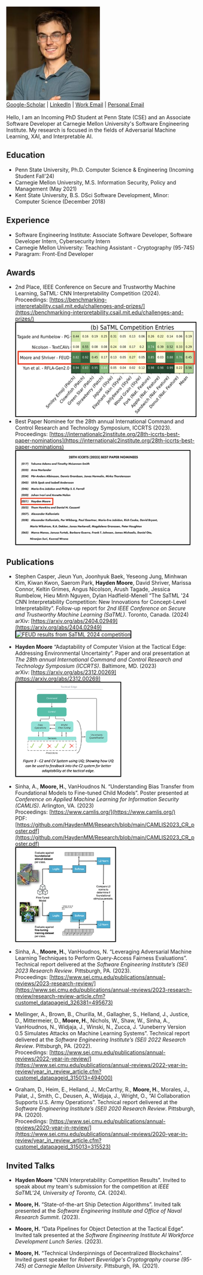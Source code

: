 ![Hayden Moore Profile Pic](assets/profile.jpg)
<br>
[Google-Scholar](https://scholar.google.com/citations?user=t7r6fiEAAAAJ&hl=en[&oi=ao) | 
[LinkedIn](https://www.linkedin.com/in/hayden-moore/) | 
<a href="mailto:hmmoore@sei.cmu.edu.com">Work Email</a> |
<a href="mailto:haydenmm14@gmail.com">Personal Email</a>
<br><br>
Hello, I am an Incoming PhD Student at Penn State (CSE) and an Associate Software Developer at Carnegie Mellon University's Software Engineering Institute. My research is focused in the fields of Adversarial Machine Learning, XAI, and Interpretable AI.

## Education
- Penn State University, Ph.D. Computer Science & Engineering (Incoming Student Fall'24)<br>
- Carnegie Mellon University, M.S. Information Security, Policy and Management (May 2021)<br>
- Kent State University, B.S. DSci Software Development, Minor: Computer Science (December 2018)

## Experience
- Software Engineering Institute: Associate Software Developer, Software Developer Intern, Cybersecurity Intern<br>
- Carnegie Mellon University: Teaching Assistant - Cryptography (95-745)<br>
- Paragram: Front-End Developer

## Awards
- 2nd Place, IEEE Conference on Secure and Trustworthy Machine Learning, SaTML: CNN Interpretability Competition (2024).
<br>Proceedings: [https://benchmarking-interpretability.csail.mit.edu/challenges-and-prizes/](https://benchmarking-interpretability.csail.mit.edu/challenges-and-prizes/)
<br><img src="assets/satml_2024.png" alt="SaTML 2024 2nd Place Award" height="250" style="border:2px solid #000000">
- Best Paper Nominee for the 28th annual International Command and Control Research and Technology Symposium, ICCRTS (2023).
<br>Proceedings: [https://internationalc2institute.org/28th-iccrts-best-paper-nominations](https://internationalc2institute.org/28th-iccrts-best-paper-nominations)
<br><img src="assets/iccrts_best_paper_2023.png" alt="ICCRTS 2023 list of best paper nominations" height="250" style="border:2px solid #000000">

## Publications
- Stephen Casper, Jieun Yun, Joonhyuk Baek, Yeseong Jung, Minhwan Kim, Kiwan Kwon, Saerom Park, **Hayden Moore**, David Shriver, Marissa Connor, Keltin Grimes, Angus Nicolson, Arush Tagade, Jessica Rumbelow, Hieu Minh Nguyen, Dylan Hadfield-Menell “The SaTML '24 CNN Interpretability Competition: New Innovations for Concept-Level Interpretability”. Follow-up report for *2nd IEEE Conference on Secure and Trustworthy Machine Learning (SaTML)*. Toronto, Canada. (2024)
<br>arXiv: [https://arxiv.org/abs/2404.02949](https://arxiv.org/abs/2404.02949)
<br><img src="assets/feud_2024.png" alt="FEUD results from SaTML 2024 competition" height="250" style="border:2px solid #000000">
- **Hayden Moore** “Adaptability of Computer Vision at the Tactical Edge: Addressing Environmental Uncertainty”. Paper and oral presentation at *The 28th annual International Command and Control Research and Technology Symposium (ICCRTS)*. Baltimore, MD. (2023)
<br>arXiv: [https://arxiv.org/abs/2312.00269](https://arxiv.org/abs/2312.00269)
<br><img src="assets/iccrts_2023.png" alt="ICCRTS 2023 Best Paper Nomination" height="250" style="border:2px solid #000000">

- Sinha, A., **Moore, H.**, VanHoudnos N. “Understanding Bias Transfer from Foundational Models to Fine-tuned Child Models”. Poster presented at *Conference on Applied Machine Learning for Information Security (CAMLIS)*. Arlington, VA. (2023)
<br>Proceedings: [https://www.camlis.org/](https://www.camlis.org/)
<br>PDF: [https://github.com/HaydenMM/Research/blob/main/CAMLIS2023_CR_poster.pdf](https://github.com/HaydenMM/Research/blob/main/CAMLIS2023_CR_poster.pdf)
<br><img src="assets/camlis_2023.png" alt="CAMLIS 2023 Poster Session" height="250" style="border:2px solid #000000">

- Sinha, A., **Moore, H.**, VanHoudnos, N. “Leveraging Adversarial Machine Learning Techniques to Perform Query-Access Fairness Evaluations”. Technical report delivered at the *Software Engineering Institute’s (SEI) 2023 Research Review*. Pittsburgh, PA. (2023). 
<br>Proceedings: [https://www.sei.cmu.edu/publications/annual-reviews/2023-research-review/](https://www.sei.cmu.edu/publications/annual-reviews/2023-research-review/research-review-article.cfm?customel_datapageid_326381=495673)

- Mellinger, A., Brown, B., Churilla, M., Gallagher, S., Helland, J., Justice, D., Mittermeier, D., **Moore, H.**, Nichols, W., Shaw, W., Sinha, A., VanHoudnos, N., Widjaja, J., Winski, N., Zucca, J. “Juneberry Version 0.5 Simulates Attacks on Machine Learning Systems”. Technical report delivered at the *Software Engineering Institute’s (SEI) 2022 Research Review*. Pittsburgh, PA. (2022).
<br>Proceedings: [https://www.sei.cmu.edu/publications/annual-reviews/2022-year-in-review/](https://www.sei.cmu.edu/publications/annual-reviews/2022-year-in-review/year_in_review_article.cfm?customel_datapageid_315013=494000)

- Graham, D., Heim, E., Helland, J., McCarthy, R., **Moore, H.**, Morales, J., Palat, J., Smith, C., Deusen, A., Widjaja, J., Wright, O., “AI Collaboration Supports U.S. Army Operations”. Technical report delivered at the *Software Engineering Institute’s (SEI) 2020 Research Review*. Pittsburgh, PA. (2020). 
<br>Proceedings: [https://www.sei.cmu.edu/publications/annual-reviews/2020-year-in-review/](https://www.sei.cmu.edu/publications/annual-reviews/2020-year-in-review/year_in_review_article.cfm?customel_datapageid_315013=315523)

## Invited Talks
- **Hayden Moore** "CNN Interpretability: Competition Results". Invited to speak about my team's submission for the competition at *IEEE SaTML'24, University of Toronto, CA*. (2024).
- **Moore, H.** “State-of-the-art Ship Detection Algorithms”. Invited talk presented at the *Software Engineering Institute and Office of Naval Research Summit*. (2023).  

- **Moore, H.** “Data Pipelines for Object Detection at the Tactical Edge”. Invited talk presented at the *Software Engineering Institute AI Workforce Development Lunch Series*. (2023).  

- **Moore, H.** “Technical Underpinnings of Decentralized Blockchains”. Invited guest speaker for *Robert Beveridge's Cryptography course (95-745) at Carnegie Mellon University*. Pittsburgh, PA. (2021).
